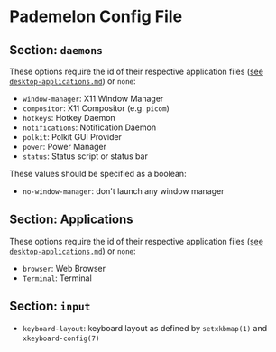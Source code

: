 # Pademelon Config File

## Section: `daemons`

These options require the id of their respective application files ([see `desktop-applications.md`](desktop-applications.md)) or `none`:
* `window-manager`: X11 Window Manager
* `compositor`: X11 Compositor (e.g. `picom`)
* `hotkeys`: Hotkey Daemon
* `notifications`: Notification Daemon
* `polkit`: Polkit GUI Provider
* `power`: Power Manager
* `status`: Status script or status bar

These values should be specified as a boolean:
* `no-window-manager`: don't launch any window manager

## Section: Applications

These options require the id of their respective application files ([see `desktop-applications.md`](desktop-applications.md)) or `none`:
* `browser`: Web Browser
* `Terminal`: Terminal

## Section: `input`

* `keyboard-layout`: keyboard layout as defined by `setxkbmap(1)` and `xkeyboard-config(7)`


